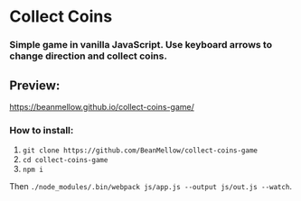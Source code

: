 # Collect Coins
### Simple game in vanilla JavaScript. Use keyboard arrows to change direction and collect coins.
## Preview:
https://beanmellow.github.io/collect-coins-game/
### How to install:
1. `git clone https://github.com/BeanMellow/collect-coins-game`
2. `cd collect-coins-game`
3. `npm i`

Then `./node_modules/.bin/webpack js/app.js --output js/out.js --watch`.

